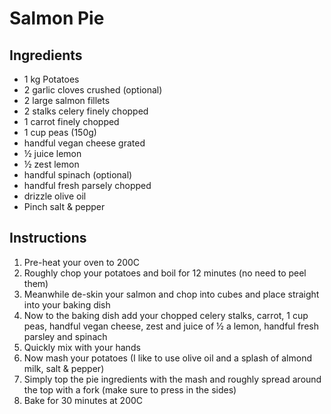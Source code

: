 # Salmon Pie

## Ingredients

- 1 kg Potatoes
- 2 garlic cloves crushed (optional)
- 2 large salmon fillets
- 2 stalks celery finely chopped
- 1 carrot finely chopped
- 1 cup peas (150g)
- handful vegan cheese grated
- ½ juice lemon
- ½ zest lemon
- handful spinach (optional)
- handful fresh parsely chopped
- drizzle olive oil
- Pinch salt & pepper

## Instructions

1. Pre-heat your oven to 200C
2. Roughly chop your potatoes and boil for 12 minutes (no need to peel them)
3. Meanwhile de-skin your salmon and chop into cubes and place straight into your baking dish
4. Now to the baking dish add your chopped celery stalks, carrot, 1 cup peas, handful vegan cheese, zest and juice of ½ a lemon, handful fresh parsley and spinach
5. Quickly mix with your hands
6. Now mash your potatoes (I like to use olive oil and a splash of almond milk, salt & pepper)
7. Simply top the pie ingredients with the mash and roughly spread around the top with a fork (make sure to press in the sides)
8. Bake for 30 minutes at 200C

